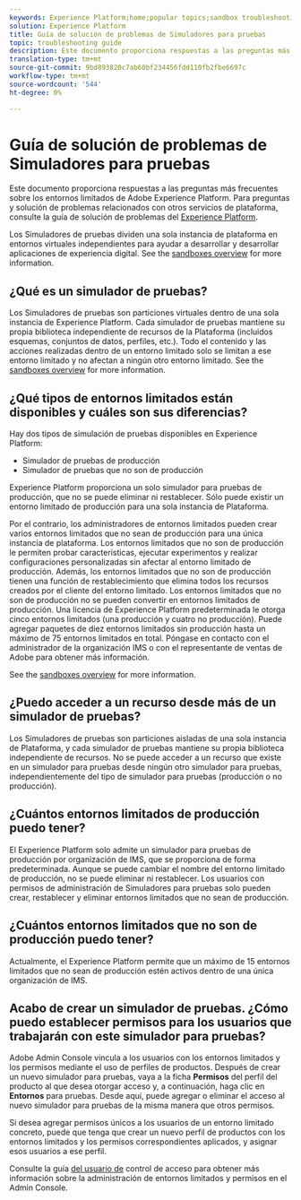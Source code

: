 ```yaml
---
keywords: Experience Platform;home;popular topics;sandbox troubleshooting
solution: Experience Platform
title: Guía de solución de problemas de Simuladores para pruebas
topic: troubleshooting guide
description: Este documento proporciona respuestas a las preguntas más frecuentes sobre los entornos limitados de Adobe Experience Platform.
translation-type: tm+mt
source-git-commit: 9bd893820c7ab60bf234456fdd110fb2fbe6697c
workflow-type: tm+mt
source-wordcount: '544'
ht-degree: 0%

---
```



# Guía de solución de problemas de Simuladores para pruebas

Este documento proporciona respuestas a las preguntas más frecuentes sobre los entornos limitados de Adobe Experience Platform. Para preguntas y solución de problemas relacionados con otros servicios de plataforma, consulte la guía de solución de problemas del [Experience Platform](../landing/troubleshooting.md).

Los Simuladores de pruebas dividen una sola instancia de plataforma en entornos virtuales independientes para ayudar a desarrollar y desarrollar aplicaciones de experiencia digital. See the [sandboxes overview](home.md) for more information.

## ¿Qué es un simulador de pruebas?

Los Simuladores de pruebas son particiones virtuales dentro de una sola instancia de Experience Platform. Cada simulador de pruebas mantiene su propia biblioteca independiente de recursos de la Plataforma (incluidos esquemas, conjuntos de datos, perfiles, etc.). Todo el contenido y las acciones realizadas dentro de un entorno limitado solo se limitan a ese entorno limitado y no afectan a ningún otro entorno limitado. See the [sandboxes overview](home.md) for more information.

## ¿Qué tipos de entornos limitados están disponibles y cuáles son sus diferencias?

Hay dos tipos de simulación de pruebas disponibles en Experience Platform:

* Simulador de pruebas de producción
* Simulador de pruebas que no son de producción

Experience Platform proporciona un solo simulador para pruebas de producción, que no se puede eliminar ni restablecer. Sólo puede existir un entorno limitado de producción para una sola instancia de Plataforma.

Por el contrario, los administradores de entornos limitados pueden crear varios entornos limitados que no sean de producción para una única instancia de plataforma. Los entornos limitados que no son de producción le permiten probar características, ejecutar experimentos y realizar configuraciones personalizadas sin afectar al entorno limitado de producción. Además, los entornos limitados que no son de producción tienen una función de restablecimiento que elimina todos los recursos creados por el cliente del entorno limitado. Los entornos limitados que no son de producción no se pueden convertir en entornos limitados de producción. Una licencia de Experience Platform predeterminada le otorga cinco entornos limitados (una producción y cuatro no producción). Puede agregar paquetes de diez entornos limitados sin producción hasta un máximo de 75 entornos limitados en total. Póngase en contacto con el administrador de la organización IMS o con el representante de ventas de Adobe para obtener más información.

See the [sandboxes overview](./home.md) for more information.

## ¿Puedo acceder a un recurso desde más de un simulador de pruebas?

Los Simuladores de pruebas son particiones aisladas de una sola instancia de Plataforma, y cada simulador de pruebas mantiene su propia biblioteca independiente de recursos. No se puede acceder a un recurso que existe en un simulador para pruebas desde ningún otro simulador para pruebas, independientemente del tipo de simulador para pruebas (producción o no producción).

## ¿Cuántos entornos limitados de producción puedo tener?

El Experience Platform solo admite un simulador para pruebas de producción por organización de IMS, que se proporciona de forma predeterminada. Aunque se puede cambiar el nombre del entorno limitado de producción, no se puede eliminar ni restablecer. Los usuarios con permisos de administración de Simuladores para pruebas solo pueden crear, restablecer y eliminar entornos limitados que no sean de producción.

## ¿Cuántos entornos limitados que no son de producción puedo tener?

Actualmente, el Experience Platform permite que un máximo de 15 entornos limitados que no sean de producción estén activos dentro de una única organización de IMS.

## Acabo de crear un simulador de pruebas. ¿Cómo puedo establecer permisos para los usuarios que trabajarán con este simulador para pruebas?

Adobe Admin Console vincula a los usuarios con los entornos limitados y los permisos mediante el uso de perfiles de productos. Después de crear un nuevo simulador para pruebas, vaya a la ficha **Permisos** del perfil del producto al que desea otorgar acceso y, a continuación, haga clic en **Entornos** para pruebas. Desde aquí, puede agregar o eliminar el acceso al nuevo simulador para pruebas de la misma manera que otros permisos.

Si desea agregar permisos únicos a los usuarios de un entorno limitado concreto, puede que tenga que crear un nuevo perfil de productos con los entornos limitados y los permisos correspondientes aplicados, y asignar esos usuarios a ese perfil.

Consulte la guía [del usuario de](../access-control/ui/overview.md) control de acceso para obtener más información sobre la administración de entornos limitados y permisos en el Admin Console.